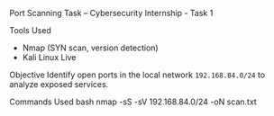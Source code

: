 Port Scanning Task – Cybersecurity Internship - Task 1

Tools Used
- Nmap (SYN scan, version detection)
- Kali Linux Live

Objective
Identify open ports in the local network `192.168.84.0/24` to analyze exposed services.

Commands Used
bash
nmap -sS -sV 192.168.84.0/24 -oN scan.txt

